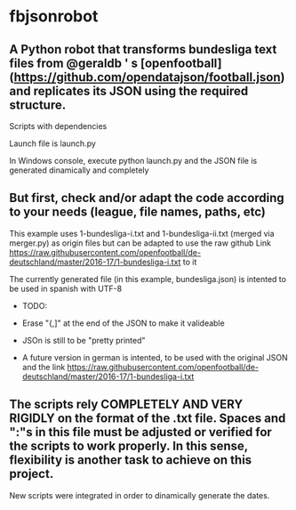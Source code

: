 # fbjsonrobot
## A Python robot that transforms bundesliga text files from @geraldb ' s [openfootball] (https://github.com/opendatajson/football.json) and replicates its JSON using the required structure.

Scripts with dependencies

Launch file is launch.py

In Windows console, execute python launch.py and the JSON file is generated dinamically and completely

## But first, check and/or adapt the code according to your needs (league, file names, paths, etc)

This example uses 1-bundesliga-i.txt and 1-bundesliga-ii.txt (merged via merger.py) as origin files but can be adapted to use the raw github Link https://raw.githubusercontent.com/openfootball/de-deutschland/master/2016-17/1-bundesliga-i.txt to it

The currently generated file (in this example, bundesliga.json) is intented to be used in spanish with UTF-8

* TODO:

* Erase "{,]" at the end of the JSON to make it valideable

* JSOn is still to be "pretty printed"

* A future version in german is intented, to be used with the original JSON and the link https://raw.githubusercontent.com/openfootball/de-deutschland/master/2016-17/1-bundesliga-i.txt

## The scripts rely COMPLETELY AND VERY RIGIDLY on the format of the .txt file. Spaces and ":"s in this file must be adjusted or verified for the scripts to work properly. In this sense, flexibility is another task to achieve on this project.

New scripts were integrated in order to dinamically generate the dates.
